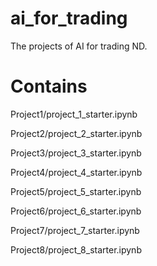 # ai_for_trading
The projects of AI for trading ND.

# Contains
Project1/project_1_starter.ipynb

Project2/project_2_starter.ipynb

Project3/project_3_starter.ipynb

Project4/project_4_starter.ipynb

Project5/project_5_starter.ipynb

Project6/project_6_starter.ipynb

Project7/project_7_starter.ipynb

Project8/project_8_starter.ipynb

